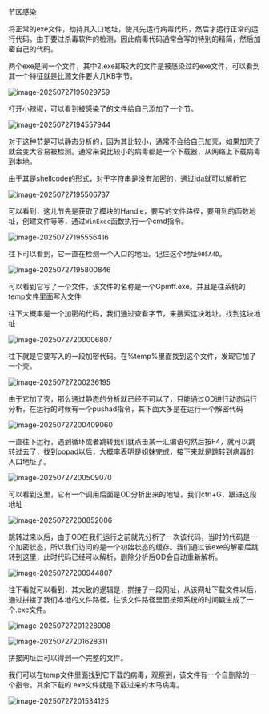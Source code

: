 节区感染

将正常的exe文件，劫持其入口地址，使其先运行病毒代码，然后才运行正常的运行代码。由于要过杀毒软件的检测，因此病毒代码通常会写的特别的精简，然后加密自己的代码。

两个exe是同一个文件，其中2.exe即较大的文件是被感染过的exe文件，可以看到其一个特征就是比源文件要大几KB字节。

![image-20250727195029759](./%E7%97%85%E6%AF%92%E6%A1%88%E4%BE%8B.assets/image-20250727195029759.png)

打开小辣椒，可以看到被感染了的文件给自己添加了一个节。

![image-20250727194557944](./%E7%97%85%E6%AF%92%E6%A1%88%E4%BE%8B.assets/image-20250727194557944.png)

对于这种节是可以静态分析的，因为其比较小，通常不会给自己加壳，如果加壳了就会变大容易被检测。通常来说比较小的病毒都是一个下载器，从网络上下载病毒到本地。

由于其是shellcode的形式，对于字符串是没有加密的，通过ida就可以解析它

![image-20250727195506737](./%E7%97%85%E6%AF%92%E6%A1%88%E4%BE%8B.assets/image-20250727195506737.png)

可以看到，这儿节先是获取了模块的Handle，要写的文件路径，要用到的函数地址，创建文件等等，通过`WinExec`函数执行一个cmd指令。

![image-20250727195556416](./%E7%97%85%E6%AF%92%E6%A1%88%E4%BE%8B.assets/image-20250727195556416.png)

往下可以看到，它一直在检测一个入口的地址。记住这个地址`905A4D`。

![image-20250727195800846](./%E7%97%85%E6%AF%92%E6%A1%88%E4%BE%8B.assets/image-20250727195800846.png)

可以看到它写了一个文件，该文件的名称是一个Gpmff.exe。并且是往系统的temp文件里面写入文件

往下大概率是一个加密的代码，我们通过查看字节，来搜索这块地址。找到这块地址

![image-20250727200006807](./%E7%97%85%E6%AF%92%E6%A1%88%E4%BE%8B.assets/image-20250727200006807.png)

往下就是它要写入的一段加密代码。在%temp%里面找到这个文件，发现它加了一个壳。

![image-20250727200236195](./%E7%97%85%E6%AF%92%E6%A1%88%E4%BE%8B.assets/image-20250727200236195.png)

由于它加了壳，那么通过静态的分析就已经不可以了，只能通过OD进行动态运行分析，在运行的时候有一个pushad指令，其下面大多是在运行一个解密代码

![image-20250727200409060](./%E7%97%85%E6%AF%92%E6%A1%88%E4%BE%8B.assets/image-20250727200409060.png)

一直往下运行，遇到循环或者跳转我们就点击某一汇编语句然后按F4，就可以跳转过去了，找到popad以后，大概率表明是姐妹完成，接下来就是跳转到病毒的入口地址了。

![image-20250727200509070](./%E7%97%85%E6%AF%92%E6%A1%88%E4%BE%8B.assets/image-20250727200509070.png)

可以看到这里，它有一个调用后面是OD分析出来的地址，我们ctrl+G，跟进这段地址

![image-20250727200852006](./%E7%97%85%E6%AF%92%E6%A1%88%E4%BE%8B.assets/image-20250727200852006.png)

跳转过来以后，由于OD在我们运行之前就先分析了一次该代码，当时的代码是一个加密状态，所以我们访问的是一个初始状态的缓存。我们通过该exe的解密后跳转到这里，此时代码已经可以解析，删除分析后OD会自动重新解析。

![image-20250727200944807](./%E7%97%85%E6%AF%92%E6%A1%88%E4%BE%8B.assets/image-20250727200944807.png)

往下看就可以看到，其大致的逻辑是，拼接了一段网址，从该网址下载文件以后，通过拼接了我们本地的文件路径，往该文件路径里面按照系统的时间戳生成了一个.exe文件。

![image-20250727201228908](./%E7%97%85%E6%AF%92%E6%A1%88%E4%BE%8B.assets/image-20250727201228908.png)

![image-20250727201628311](./%E7%97%85%E6%AF%92%E6%A1%88%E4%BE%8B.assets/image-20250727201628311.png)

拼接网址后可以得到一个完整的文件。

我们可以在temp文件里面找到它下载的病毒，观察到，该文件有一个自删除的一个指令。其余下载的.exe文件就是下载过来的木马病毒。

![image-20250727201534125](./%E7%97%85%E6%AF%92%E6%A1%88%E4%BE%8B.assets/image-20250727201534125.png)





